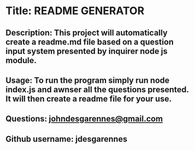 
  # Title: README GENERATOR

  ## Description: This project will automatically create a readme.md file based on a question input system presented by inquirer node js module.

  ## Usage:  To run the program simply run node index.js and awnser all the questions presented. It will then create a readme file for your use.

  ## Questions: johndesgarennes@gmail.com

  ## Github username: jdesgarennes
  